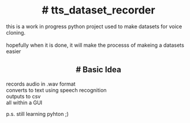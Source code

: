 
<h1 align="center">
# tts_dataset_recorder
</h1>
this is a work in progress python project used to make datasets for voice cloning. <br><br>
hopefully when it is done, it will make the processs of makeing a datasets easier


<h2 align="center">
# Basic Idea
</h2>  
records audio in .wav format <br>
converts to text using speech recognition <br>
outputs to csv<br>
all within a GUI <br>


p.s.  still learning pyhton ;)

